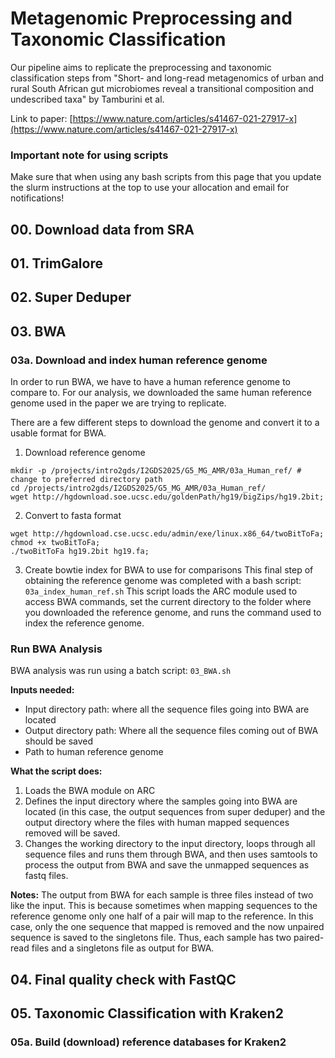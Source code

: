 
# Metagenomic Preprocessing and Taxonomic Classification
Our pipeline aims to replicate the preprocessing and taxonomic classification steps from
"Short- and long-read metagenomics of urban and rural South African gut microbiomes reveal 
a transitional composition and undescribed taxa" by Tamburini et al.

Link to paper: [https://www.nature.com/articles/s41467-021-27917-x](https://www.nature.com/articles/s41467-021-27917-x)

### Important note for using scripts
Make sure that when using any bash scripts from this page that you update the slurm 
instructions at the top to use your allocation and email for notifications!

## 00. Download data from SRA


## 01. TrimGalore


## 02. Super Deduper


## 03. BWA

### 03a. Download and index human reference genome

In order to run BWA, we have to have a human reference genome to compare to. 
For our analysis, we downloaded the same human reference genome used in the paper
we are trying to replicate. 

There are a few different steps to download the genome and convert 
it to a usable format for BWA.

1. Download reference genome
```
mkdir -p /projects/intro2gds/I2GDS2025/G5_MG_AMR/03a_Human_ref/ # change to preferred directory path
cd /projects/intro2gds/I2GDS2025/G5_MG_AMR/03a_Human_ref/
wget http://hgdownload.soe.ucsc.edu/goldenPath/hg19/bigZips/hg19.2bit;
```
2. Convert to fasta format
```
wget http://hgdownload.cse.ucsc.edu/admin/exe/linux.x86_64/twoBitToFa;
chmod +x twoBitToFa;
./twoBitToFa hg19.2bit hg19.fa;
```
3. Create bowtie index for BWA to use for comparisons
This final step of obtaining the reference genome was completed with a bash script: `03a_index_human_ref.sh`
This script loads the ARC module used to access BWA commands, set the current directory to the folder
where you downloaded the reference genome, and runs the command used to index the reference genome. 

### Run BWA Analysis

BWA analysis was run using a batch script: `03_BWA.sh`

**Inputs needed:**
* Input directory path: where all the sequence files going into BWA are located
* Output directory path: Where all the sequence files coming out of BWA should be saved
* Path to human reference genome

**What the script does:**
1. Loads the BWA module on ARC
2. Defines the input directory where the samples going into BWA are located (in this case, the output sequences
from super deduper) and the output directory where the files with human mapped sequences removed will be saved.
3. Changes the working directory to the input directory, loops through all sequence files and runs them through 
BWA, and then uses samtools to process the output from BWA and save the unmapped sequences as fastq files.

**Notes:**
The output from BWA for each sample is three files instead of two like the input. This is because sometimes
when mapping sequences to the reference genome only one half of a pair will map to the reference. In this case, only 
the one sequence that mapped is removed and the now unpaired sequence is saved to the singletons file. Thus, each
sample has two paired-read files and a singletons file as output for BWA.


## 04. Final quality check with FastQC


## 05. Taxonomic Classification with Kraken2

### 05a. Build (download) reference databases for Kraken2